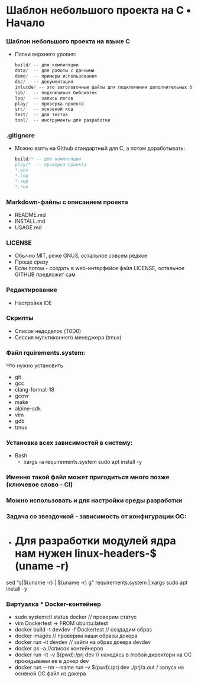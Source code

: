 # Шаблон небольшого проекта на C • Начало





### Шаблон небольшого проекта на языке С


- Папки верхнего уровня:
    
    ```c
    build/ -- для компиляции
    data/  -- для работы с данными  
    demo/  -- примеры использования 
    doc/   -- документация
    inlucde/ -- это заголовочные файлы для подключения дополнительных библиотек (API) 
    lib/   -- подключения библиотек 
    log/   -- запись логов
    play/  -- проверка проекта 
    src/   -- основной код
    test/  -- для тестов
    tool/  -- инструменты для разработки 
    ```
    

    

### .gitignore

- Можно взять на Github стандартный для С, а потом доработывать:
    
    ```c
    build/* -- для компиляции
    play/*  -- проверка проекта 
    *.env
    *.log
    *.swp
    *.run
    ```


    

### Markdown-файлы с описанием проекта

- README.md
- INSTALL.md
- USAGE.md


### LICENSE
- Обычно MIT, реже GNU3, остальное совсем редкое
- Проще сразу
- Если потом - создать в web-интерфейсе файл LICENSE, остальное GITHUB предложит сам 


### Редактирование 
- Настройка IDE

### Скрипты
- Список недоделок (T0D0)
- Сессия мультиконного менеджера (tmux)

### Файл rquirements.system:

Что нужно установить 

- git
- gcc
- clang-format-18
- gcovr
- make
- alpine-sdk
- vim
- gdb
- tmux

### Установка всех зависимостей в систему:

- Bash
    - xargs -a requirements.system sudo apt install -y

### Именно такой файл может пригодиться  много позже (ключевое слово - CI)


### Можно использовать и для настройки среды разработки 


### Задача со звездочкой - зависимость от конфигурации ОС:
- # Для разработки модулей ядра нам нужен linux-headers-$ (uname -r)
sed "s|\$(uname -r) | $(uname -r) g" requirements.system | xargs sudo apt install -y

### Виртуалка * Docker-контейнер
 - sudo systemctl status docker // проверим статус
 - vim Dockertest -> FROM ubuntu:latest
 - docker build -t devdev -f Dockertest // создадим образ 
 - docker images // проверим наши образы докера 
 - docker run -it devdev // зайти на образ докера devdev
 - docker ps -a //список контейнеров 
 - docker run -it -v $(pwd):/prj dev // находясь в любой директори на ОС прокидываем ее в докер dev
 - docker run --rm --name run -v $(pwd):/prj dev ./prj/a.out / запуск на оснвной ОС файл из докера 
 




